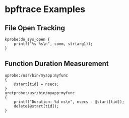 # bpftrace Examples

## File Open Tracking

```bpftrace
kprobe:do_sys_open {
    printf("%s %s\n", comm, str(arg1));
}
```

## Function Duration Measurement

```bpftrace
uprobe:/usr/bin/myapp:myfunc
{
    @start[tid] = nsecs;
}
uretprobe:/usr/bin/myapp:myfunc
{
    printf("Duration: %d ns\n", nsecs - @start[tid]);
    delete(@start[tid]);
}
```
